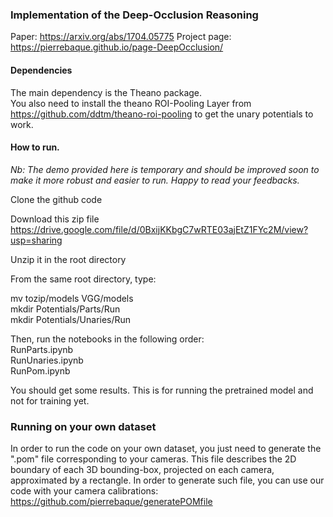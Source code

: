### Implementation of the Deep-Occlusion Reasoning
Paper: https://arxiv.org/abs/1704.05775 
Project page: https://pierrebaque.github.io/page-DeepOcclusion/ 

#### Dependencies
The main dependency is the Theano package.   
You also need to install the theano ROI-Pooling Layer from https://github.com/ddtm/theano-roi-pooling to get the unary potentials to work.

#### How to run.
*Nb: The demo provided here is temporary and should be improved soon to make it more robust and easier to run. Happy to read your feedbacks.*

Clone the github code

Download this zip file https://drive.google.com/file/d/0BxijKKbgC7wRTE03ajEtZ1FYc2M/view?usp=sharing

Unzip it in the root directory

From the same root directory, type:

mv tozip/models VGG/models  
mkdir Potentials/Parts/Run  
mkdir Potentials/Unaries/Run   

Then, run the notebooks in the following order:   
RunParts.ipynb   
RunUnaries.ipynb   
RunPom.ipynb   


You should get some results. This is for running the pretrained model and not for training yet. 

### Running on your own dataset
In order to run the code on your own dataset, you just need to generate the ".pom" file corresponding to your cameras.
This file describes the 2D boundary of each 3D bounding-box, projected on each camera, approximated by a rectangle.
In order to generate such file, you can use our code with your camera calibrations:
https://github.com/pierrebaque/generatePOMfile
